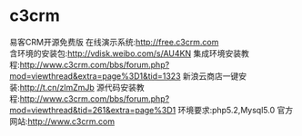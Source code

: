 c3crm
=====

易客CRM开源免费版
在线演示系统:http://free.c3crm.com<br>
含环境的安装包:http://vdisk.weibo.com/s/AU4KN
集成环境安装教程:http://www.c3crm.com/bbs/forum.php?mod=viewthread&extra=page%3D1&tid=1323
新浪云商店一键安装:http://t.cn/zlmZmJb
源代码安装教程:http://www.c3crm.com/bbs/forum.php?mod=viewthread&tid=261&extra=page%3D1
环境要求:php5.2,Mysql5.0
官方网站:http://www.c3crm.com